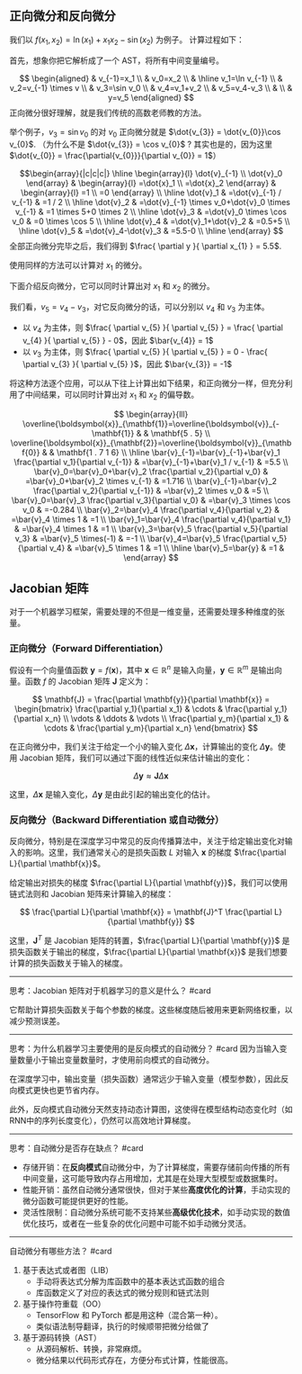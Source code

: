## 正向微分和反向微分

我们以 $f\left(x_1, x_2\right)=\ln \left(x_1\right)+x_1 x_2-\sin \left(x_2\right)$ 为例子。
计算过程如下：

首先，想象你把它解析成了一个 AST，将所有中间变量编号。

$$
\begin{aligned}
& v_{-1}=x_1 \\
& v_0=x_2 \\
& \hline v_1=\ln v_{-1} \\
& v_2=v_{-1} \times v \\
& v_3=\sin v_0 \\
& v_4=v_1+v_2 \\
& v_5=v_4-v_3 \\
& \\
& y=v_5
\end{aligned}
$$
正向微分很好理解，就是我们传统的高数老师教的方法。

举个例子，$v_{3} = \sin v_{0}$ 的对 $v_{0}$ 正向微分就是 $\dot{v_{3}} = \dot{v_{0}}\cos v_{0}$. （为什么不是 $\dot{v_{3}} = \cos v_{0}$ ? 其实也是的，因为这里 $\dot{v_{0}} = \frac{\partial{v_{0}}}{\partial v_{0}} = 1$）

$$\begin{array}{|c|c|c|}
\hline \begin{array}{l}
\dot{v}_{-1} \\
\dot{v}_0
\end{array} & \begin{array}{l}
=\dot{x}_1 \\
=\dot{x}_2
\end{array} & \begin{array}{l}
=1 \\
=0
\end{array} \\
\hline \dot{v}_1 & =\dot{v}_{-1} / v_{-1} & =1 / 2 \\
\hline \dot{v}_2 & =\dot{v}_{-1} \times v_0+\dot{v}_0 \times v_{-1} & =1 \times 5+0 \times 2 \\
\hline \dot{v}_3 & =\dot{v}_0 \times \cos v_0 & =0 \times \cos 5 \\
\hline \dot{v}_4 & =\dot{v}_1+\dot{v}_2 & =0.5+5 \\
\hline \dot{v}_5 & =\dot{v}_4-\dot{v}_3 & =5.5-0 \\
\hline
\end{array}
$$
全部正向微分完毕之后，我们得到 $\frac{ \partial y }{ \partial x_{1} } = 5.5$.

使用同样的方法可以计算对 $x_{1}$ 的微分。

下面介绍反向微分，它可以同时计算出对 $x_{1}$ 和 $x_{2}$ 的微分。

我们看，$v_{5} = v_{4} - v_{3}$，对它反向微分的话，可以分别以 $v_{4}$ 和 $v_{3}$ 为主体。
- 以 $v_{4}$ 为主体，则 $\frac{ \partial v_{5} }{ \partial v_{5} } = \frac{ \partial v_{4} }{ \partial v_{5} } - 0$，因此 $\bar{v_{4}} = 1$
- 以 $v_{3}$ 为主体，则 $\frac{ \partial v_{5} }{ \partial v_{5} } = 0 - \frac{ \partial v_{3} }{ \partial v_{5} }$，因此 $\bar{v_{3}} = -1$

将这种方法逐个应用，可以从下往上计算出如下结果，和正向微分一样，但充分利用了中间结果，可以同时计算出对 $x_{1}$ 和 $x_{2}$ 的偏导数。

$$
\begin{array}{lll}
\overline{\boldsymbol{x}}_{\mathbf{1}}=\overline{\boldsymbol{v}}_{-\mathbf{1}} & & \mathbf{5 . 5} \\
\overline{\boldsymbol{x}}_{\mathbf{2}}=\overline{\boldsymbol{v}}_{\mathbf{0}} & & \mathbf{1 . 7 1 6} \\
\hline \bar{v}_{-1}=\bar{v}_{-1}+\bar{v}_1 \frac{\partial v_1}{\partial v_{-1}} & =\bar{v}_{-1}+\bar{v}_1 / v_{-1} & =5.5 \\
\bar{v}_0=\bar{v}_0+\bar{v}_2 \frac{\partial v_2}{\partial v_0} & =\bar{v}_0+\bar{v}_2 \times v_{-1} & =1.716 \\
\bar{v}_{-1}=\bar{v}_2 \frac{\partial v_2}{\partial v_{-1}} & =\bar{v}_2 \times v_0 & =5 \\
\bar{v}_0=\bar{v}_3 \frac{\partial v_3}{\partial v_0} & =\bar{v}_3 \times \cos v_0 & =-0.284 \\
\bar{v}_2=\bar{v}_4 \frac{\partial v_4}{\partial v_2} & =\bar{v}_4 \times 1 & =1 \\
\bar{v}_1=\bar{v}_4 \frac{\partial v_4}{\partial v_1} & =\bar{v}_4 \times 1 & =1 \\
\bar{v}_3=\bar{v}_5 \frac{\partial v_5}{\partial v_3} & =\bar{v}_5 \times(-1) & =-1 \\
\bar{v}_4=\bar{v}_5 \frac{\partial v_5}{\partial v_4} & =\bar{v}_5 \times 1 & =1 \\
\hline \bar{v}_5=\bar{y} & =1 &
\end{array}
$$

## Jacobian 矩阵

对于一个机器学习框架，需要处理的不但是一维变量，还需要处理多种维度的张量。

### 正向微分（Forward Differentiation）

假设有一个向量值函数 $\mathbf{y} = f(\mathbf{x})$，其中 $\mathbf{x} \in \mathbb{R}^n$ 是输入向量，$\mathbf{y} \in \mathbb{R}^m$ 是输出向量。函数 $f$ 的 Jacobian 矩阵 $\mathbf{J}$ 定义为：

$$
\mathbf{J} = \frac{\partial \mathbf{y}}{\partial \mathbf{x}} = \begin{bmatrix}
\frac{\partial y_1}{\partial x_1} & \cdots & \frac{\partial y_1}{\partial x_n} \\
\vdots & \ddots & \vdots \\
\frac{\partial y_m}{\partial x_1} & \cdots & \frac{\partial y_m}{\partial x_n}
\end{bmatrix}
$$

在正向微分中，我们关注于给定一个小的输入变化 $\Delta \mathbf{x}$，计算输出的变化 $\Delta \mathbf{y}$。使用 Jacobian 矩阵，我们可以通过下面的线性近似来估计输出的变化：

$$
\Delta \mathbf{y} \approx \mathbf{J} \Delta \mathbf{x}
$$

这里，$\Delta \mathbf{x}$ 是输入变化，$\Delta \mathbf{y}$ 是由此引起的输出变化的估计。

### 反向微分（Backward Differentiation 或自动微分）

反向微分，特别是在深度学习中常见的反向传播算法中，关注于给定输出变化对输入的影响。这里，我们通常关心的是损失函数 $L$ 对输入 $\mathbf{x}$ 的梯度 $\frac{\partial L}{\partial \mathbf{x}}$。

给定输出对损失的梯度 $\frac{\partial L}{\partial \mathbf{y}}$，我们可以使用链式法则和 Jacobian 矩阵来计算输入的梯度：

$$
\frac{\partial L}{\partial \mathbf{x}} = \mathbf{J}^T \frac{\partial L}{\partial \mathbf{y}}
$$

这里，$\mathbf{J}^T$ 是 Jacobian 矩阵的转置，$\frac{\partial L}{\partial \mathbf{y}}$ 是损失函数关于输出的梯度，$\frac{\partial L}{\partial \mathbf{x}}$ 是我们想要计算的损失函数关于输入的梯度。

---
思考：Jacobian 矩阵对于机器学习的意义是什么？
#card <!--2024/3/2/ZUMPK5a-->

它帮助计算损失函数关于每个参数的梯度。这些梯度随后被用来更新网络权重，以减少预测误差。

---
思考：为什么机器学习主要使用的是反向模式的自动微分？
#card <!--2024/3/2/lzGjEm6-->
因为当输入变量数量小于输出变量数量时，才使用前向模式的自动微分。

在深度学习中，输出变量（损失函数）通常远少于输入变量（模型参数），因此反向模式更快也更节省内存。

此外，反向模式自动微分天然支持动态计算图，这使得在模型结构动态变化时（如RNN中的序列长度变化），仍然可以高效地计算梯度。

---
思考：自动微分是否存在缺点？
#card <!--2024/3/2/Be3CM6T-->

- 存储开销：在**反向模式**自动微分中，为了计算梯度，需要存储前向传播的所有中间变量，这可能导致内存占用增加，尤其是在处理大型模型或数据集时。
- 性能开销：虽然自动微分通常很快，但对于某些**高度优化的计算**，手动实现的微分函数可能提供更好的性能。
- 灵活性限制：自动微分系统可能不支持某些**高级优化技术**，如手动实现的数值优化技巧，或者在一些复杂的优化问题中可能不如手动微分灵活。
---
自动微分有哪些方法？
#card <!--2024/3/2/pxSLg43-->
1. 基于表达式或者图（LIB）
	- 手动将表达式分解为库函数中的基本表达式函数的组合
	- 库函数定义了对应的表达式的微分规则和链式法则
2. 基于操作符重载（OO）
	- TensorFlow 和 PyTorch 都是用这种（混合第一种）。
	- 类似语法制导翻译，执行的时候顺带把微分给做了
3. 基于源码转换（AST）
	 - 从源码解析、转换，非常麻烦。
	 - 微分结果以代码形式存在，方便分布式计算，性能很高。